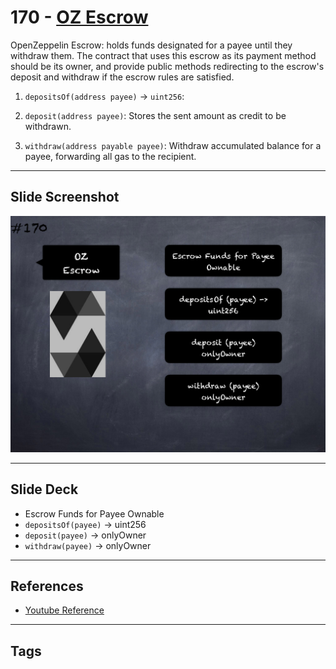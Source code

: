 # 170 - [OZ Escrow](OZ%20Escrow.md)
OpenZeppelin Escrow: holds funds designated for a payee until they withdraw them. The contract that uses this escrow as its payment method should be its owner, and provide public methods redirecting to the escrow's deposit and withdraw if the escrow rules are satisfied.

1.  `depositsOf(address payee)` → `uint256`: 
    
2.  `deposit(address payee)`: Stores the sent amount as credit to be withdrawn.
    
3.  `withdraw(address payable payee)`: Withdraw accumulated balance for a payee, forwarding all gas to the recipient.

___
## Slide Screenshot
![170.png](../images/solidity201/170.png)
___
## Slide Deck
- Escrow Funds for Payee Ownable
- `depositsOf(payee)` -> uint256
- `deposit(payee)` -> onlyOwner
- `withdraw(payee)` -> onlyOwner
___
## References
- [Youtube Reference](https://youtu.be/L_9Fk6HRwpU?t=669)
___
## Tags